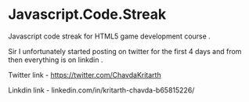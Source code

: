 # Javascript.Code.Streak
Javascript code streak for HTML5 game development course . 

Sir I unfortunately started posting on twitter for the first 4 days and from then everything is on linkdin . 





Twitter link - https://twitter.com/ChavdaKritarth




Linkdin link - linkedin.com/in/kritarth-chavda-b65815226/
